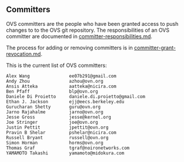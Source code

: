 Committers
----------

OVS committers are the people who have been granted access to push changes to
to the OVS git repository.  The responsibilities of an OVS committer are
documented in
[committer-responsibilities.md](./Documentation/committer-responsibilities.md).

The process for adding or removing committers is in
[committer-grant-revocation.md](./Documentation/committer-grant-revocation.md).

This is the current list of OVS committers:

    Alex Wang               ee07b291@gmail.com
    Andy Zhou               azhou@ovn.org
    Ansis Atteka            aatteka@nicira.com
    Ben Pfaff               blp@ovn.org
    Daniele Di Proietto     daniele.di.proietto@gmail.com
    Ethan J. Jackson        ejj@eecs.berkeley.edu
    Gurucharan Shetty       guru@ovn.org
    Jarno Rajahalme         jarno@ovn.org
    Jesse Gross             jesse@kernel.org
    Joe Stringer            joe@ovn.org
    Justin Pettit           jpettit@ovn.org
    Pravin B Shelar         pshelar@nicira.com
    Russell Bryant          russell@ovn.org
    Simon Horman            horms@ovn.org
    Thomas Graf             tgraf@noironetworks.com
    YAMAMOTO Takashi        yamamoto@midokura.com
